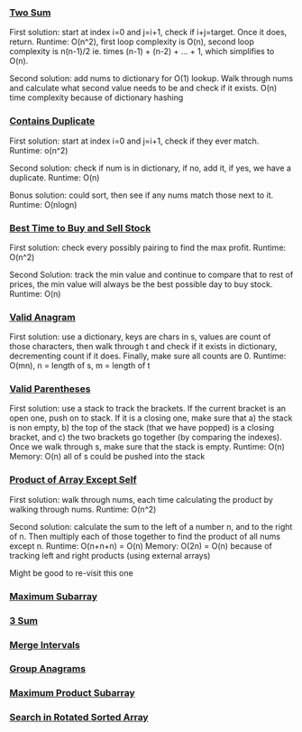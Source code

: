 ### [Two Sum](https://leetcode.com/problems/two-sum/)
First solution: start at index i=0 and j=i+1, check if i+j=target. Once it does, return. Runtime: O(n^2), first loop complexity is O(n), second loop complexity is n(n-1)/2 ie. times (n-1) + (n-2) + ... + 1, which simplifies to O(n).

Second solution: add nums to dictionary for O(1) lookup. Walk through nums and calculate what second value needs to be and check if it exists. O(n) time complexity because of dictionary hashing

### [Contains Duplicate](https://leetcode.com/problems/contains-duplicate/)
First solution: start at index i=0 and j=i+1, check if they ever match. Runtime: o(n^2)

Second solution: check if num is in dictionary, if no, add it, if yes, we have a duplicate. Runtime: O(n)

Bonus solution: could sort, then see if any nums match those next to it. Runtime: O(nlogn)

### [Best Time to Buy and Sell Stock](https://leetcode.com/problems/best-time-to-buy-and-sell-stock/submissions/)
First solution: check every possibly pairing to find the max profit. Runtime: O(n^2)

Second Solution: track the min value and continue to compare that to rest of prices, the min value will always be the best possible day to buy stock. Runtime: O(n)

### [Valid Anagram](https://leetcode.com/problems/valid-anagram/)
First solution: use a dictionary, keys are chars in s, values are count of those characters, then walk through t and check if it exists in dictionary, decrementing count if it does. Finally, make sure all counts are 0. Runtime: O(mn), n = length of s, m = length of t

### [Valid Parentheses](https://leetcode.com/problems/valid-parentheses/submissions/)
First solution: use a stack to track the brackets. If the current bracket is an open one, push on to stack. If it is a closing one, make sure that a) the stack is non empty, b) the top of the stack (that we have popped) is a closing bracket, and c) the two brackets go together (by comparing the indexes). Once we walk through s, make sure that the stack is empty. Runtime: O(n) Memory: O(n) all of s could be pushed into the stack

### [Product of Array Except Self](https://leetcode.com/problems/product-of-array-except-self/submissions/)
First solution: walk through nums, each time calculating the product by walking through nums. Runtime: O(n^2)

Second solution: calculate the sum to the left of a number n, and to the right of n. Then multiply each of those together to find the product of all nums except n. Runtime: O(n+n+n) = O(n) Memory: O(2n) = O(n) because of tracking left and right products (using external arrays)

Might be good to re-visit this one

### [Maximum Subarray]()
### [3 Sum]()
### [Merge Intervals]()
### [Group Anagrams]()
### [Maximum Product Subarray]()
### [Search in Rotated Sorted Array]()
